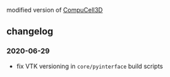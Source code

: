 modified version of [CompuCell3D](https://github.com/CompuCell3D/CompuCell3D)

## changelog

### 2020-06-29
- fix VTK versioning in `core/pyinterface` build scripts
